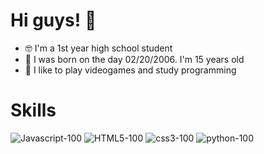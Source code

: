 # Hi guys! :wave:
* :nerd_face: I'm a 1st year high school student
* :tada: I was born on the day 02/20/2006. I'm 15 years old
* :green_heart: I like to play videogames and study programming
# Skills
![Javascript-100](https://user-images.githubusercontent.com/81483688/122459604-7c6d3b00-cf87-11eb-84d0-6c386b5f3af6.png)
![HTML5-100](https://user-images.githubusercontent.com/81483688/122460147-26e55e00-cf88-11eb-97d4-456bb691b33e.png)
![css3-100](https://user-images.githubusercontent.com/81483688/122460425-7a57ac00-cf88-11eb-95bd-df046a192441.png)
![python-100](https://user-images.githubusercontent.com/81483688/122460645-c4d92880-cf88-11eb-87f4-2645efd2839d.png)
